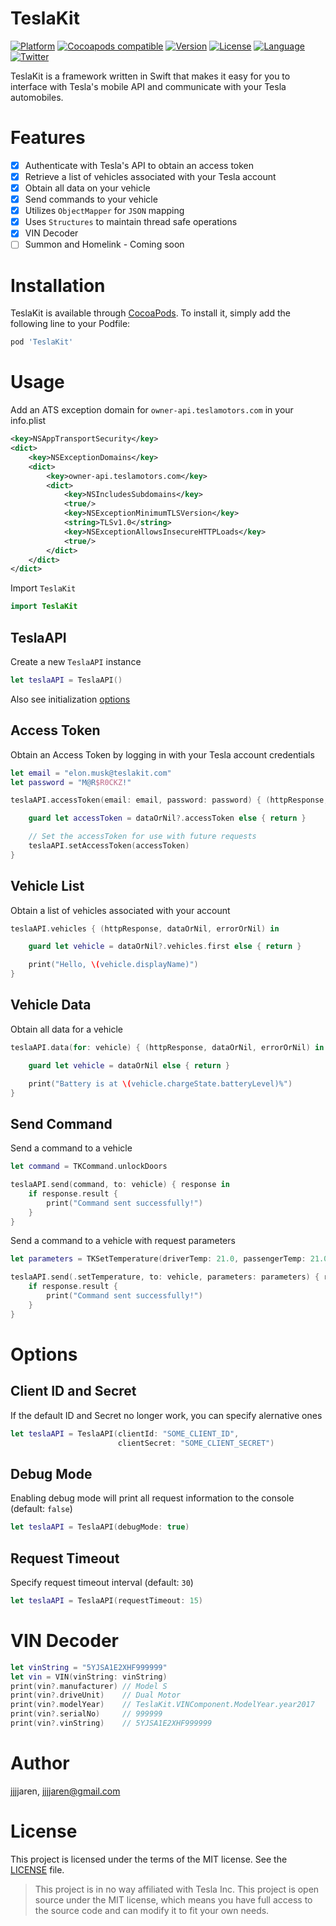 # TeslaKit

[![Platform](https://img.shields.io/badge/platform-iOS%20%7C%20macOS%20%7C%20watchOS%20%7C%20tvOS-lightgrey.svg?style=flat)](https://github.com/Jarious-Apps/TeslaKit)
[![Cocoapods compatible](https://img.shields.io/badge/Cocoapods-compatible-4BC51D.svg?style=flat)](https://github.com/CocoaPods/CocoaPods)
[![Version](https://img.shields.io/cocoapods/v/TeslaKit.svg?style=flat)](http://cocoapods.org/pods/TeslaKit)
[![License](https://img.shields.io/cocoapods/l/TeslaKit.svg?style=flat)](http://cocoapods.org/pods/TeslaKit)
[![Language](https://img.shields.io/badge/language-Swift%204-E05C43.svg?style=flat)](https://swift.org)
[![Twitter](https://img.shields.io/badge/twitter-@JJJJaren-00ACED.svg?style=flat)](http://twitter.com/jjjjaren)


TeslaKit is a framework written in Swift that makes it easy for you to interface with Tesla's mobile API and communicate with your Tesla automobiles.

# Features
- [x] Authenticate with Tesla's API to obtain an access token
- [x] Retrieve a list of vehicles associated with your Tesla account
- [x] Obtain all data on your vehicle
- [x] Send commands to your vehicle
- [x] Utilizes `ObjectMapper` for `JSON` mapping
- [x] Uses `Structures` to maintain thread safe operations
- [x] VIN Decoder
- [ ] Summon and Homelink - Coming soon

# Installation

TeslaKit is available through [CocoaPods](http://cocoapods.org). To install
it, simply add the following line to your Podfile:

```ruby
pod 'TeslaKit'
```

# Usage

Add an ATS exception domain for `owner-api.teslamotors.com` in your info.plist

```xml
<key>NSAppTransportSecurity</key>
<dict>
    <key>NSExceptionDomains</key>
    <dict>
        <key>owner-api.teslamotors.com</key>
        <dict>
            <key>NSIncludesSubdomains</key>
            <true/>
            <key>NSExceptionMinimumTLSVersion</key>
            <string>TLSv1.0</string>
            <key>NSExceptionAllowsInsecureHTTPLoads</key>
            <true/>
        </dict>
    </dict>
</dict>
```

Import `TeslaKit`
```swift
import TeslaKit
```

## TeslaAPI
Create a new `TeslaAPI` instance

```swift
let teslaAPI = TeslaAPI()
```

Also see initialization [options](#options)

## Access Token
Obtain an Access Token by logging in with your Tesla account credentials

```swift
let email = "elon.musk@teslakit.com"
let password = "M@R$R0CKZ!"

teslaAPI.accessToken(email: email, password: password) { (httpResponse, dataOrNil, errorOrNil) in

    guard let accessToken = dataOrNil?.accessToken else { return }

    // Set the accessToken for use with future requests
    teslaAPI.setAccessToken(accessToken)
}
```

## Vehicle List
Obtain a list of vehicles associated with your account

```swift
teslaAPI.vehicles { (httpResponse, dataOrNil, errorOrNil) in

    guard let vehicle = dataOrNil?.vehicles.first else { return }

    print("Hello, \(vehicle.displayName)")
}
```

## Vehicle Data
Obtain all data for a vehicle

```swift
teslaAPI.data(for: vehicle) { (httpResponse, dataOrNil, errorOrNil) in

    guard let vehicle = dataOrNil else { return }

    print("Battery is at \(vehicle.chargeState.batteryLevel)%")
}
```

## Send Command
Send a command to a vehicle

```swift
let command = TKCommand.unlockDoors

teslaAPI.send(command, to: vehicle) { response in
    if response.result {
        print("Command sent successfully!")
    }
}
```

Send a command to a vehicle with request parameters

```swift
let parameters = TKSetTemperature(driverTemp: 21.0, passengerTemp: 21.0)

teslaAPI.send(.setTemperature, to: vehicle, parameters: parameters) { response in
    if response.result {
        print("Command sent successfully!")
    }
}
```

# <a name="options"></a>Options

## Client ID and Secret

If the default ID and Secret no longer work, you can specify alernative ones

```swift
let teslaAPI = TeslaAPI(clientId: "SOME_CLIENT_ID", 
                        clientSecret: "SOME_CLIENT_SECRET")
```

## Debug Mode

Enabling debug mode will print all request information to the console (default: ```false```)

```swift
let teslaAPI = TeslaAPI(debugMode: true)
```

## Request Timeout

Specify request timeout interval (default: ```30```)

```swift
let teslaAPI = TeslaAPI(requestTimeout: 15)
```

# VIN Decoder

```swift
let vinString = "5YJSA1E2XHF999999"
let vin = VIN(vinString: vinString)
print(vin?.manufacturer) // Model S
print(vin?.driveUnit)    // Dual Motor
print(vin?.modelYear)    // TeslaKit.VINComponent.ModelYear.year2017
print(vin?.serialNo)     // 999999
print(vin?.vinString)    // 5YJSA1E2XHF999999
```

# Author

jjjjaren, jjjjaren@gmail.com

# License

This project is licensed under the terms of the MIT license. See the [LICENSE](LICENSE) file.

> This project is in no way affiliated with Tesla Inc. This project is open source under the MIT license, which means you have full access to the source code and can modify it to fit your own needs.
